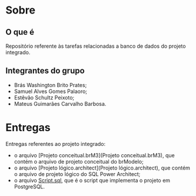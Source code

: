 # Sobre

## O que é

Repositório referente às tarefas relacionadas a banco de dados do projeto integrado.

## Integrantes do grupo

* Brás Washington Brito Prates;
* Samuel Alves Gomes Palaoro;
* Estêvão Schultz Peixoto;
* Mateus Guimarães Carvalho Barbosa.

# Entregas

Entregas referentes ao projeto integrado:
* o arquivo [Projeto conceitual.brM3](Projeto conceitual.brM3), que contém o arquivo de projeto conceitual do brModelo;
* o arquivo [Projeto lógico.architect](Projeto lógico.architect), que contém o arquivo de projeto lógico do SQL Power Architect;
* o arquivo [Script.sql](Script.sql), que é o script que implementa o projeto em PostgreSQL.
